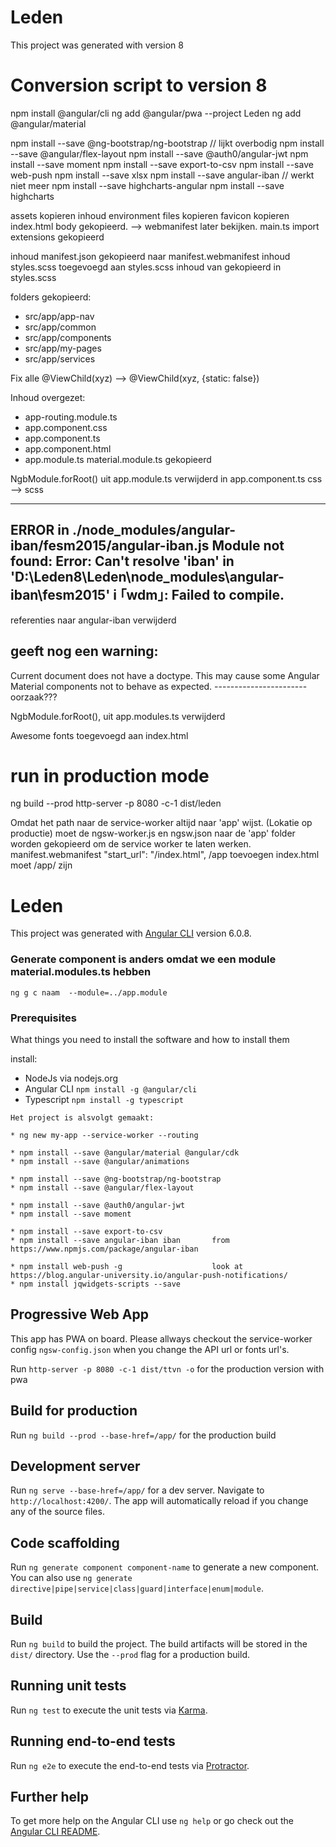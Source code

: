 # Leden

This project was generated with version 8


# Conversion script to version 8

npm install @angular/cli
ng add @angular/pwa --project Leden
ng add @angular/material

npm install --save @ng-bootstrap/ng-bootstrap      // lijkt overbodig
npm install --save @angular/flex-layout
npm install --save @auth0/angular-jwt
npm install --save moment
npm install --save export-to-csv
npm install --save web-push
npm install --save xlsx
npm install --save angular-iban         // werkt niet meer
npm install --save highcharts-angular
npm install --save highcharts


assets kopieren
inhoud environment files kopieren
favicon kopieren
index.html body gekopieerd. --> webmanifest later bekijken.
main.ts  import extensions gekopieerd

inhoud manifest.json gekopieerd naar manifest.webmanifest
inhoud styles.scss toegevoegd aan styles.scss
inhoud van gekopieerd in styles.scss

folders gekopieerd:
- src/app/app-nav
- src/app/common
- src/app/components
- src/app/my-pages
- src/app/services

Fix alle @ViewChild(xyz) -->  @ViewChild(xyz, {static: false})

Inhoud overgezet:
- app-routing.module.ts
- app.component.css
- app.component.ts
- app.component.html
- app.module.ts
material.module.ts gekopieerd

NgbModule.forRoot() uit app.module.ts verwijderd
in app.component.ts   css --> scss

------------------------------
ERROR in ./node_modules/angular-iban/fesm2015/angular-iban.js
Module not found: Error: Can't resolve 'iban' in 'D:\Leden8\Leden\node_modules\angular-iban\fesm2015'
i ｢wdm｣: Failed to compile.
-----------------------------------------
referenties naar angular-iban verwijderd


geeft nog een warning: 
------------------------------
Current document does not have a doctype. This may cause some Angular Material components not to behave as expected.
----------------------- oorzaak??? 

NgbModule.forRoot(), uit app.modules.ts verwijderd


Awesome fonts toegevoegd aan index.html
  <link  href="https://use.fontawesome.com/releases/v5.1.0/css/all.css" rel="stylesheet">




# run in production mode
ng build --prod
http-server -p 8080 -c-1 dist/leden

Omdat het path naar de service-worker altijd naar 'app' wijst. (Lokatie op productie) moet de 
ngsw-worker.js en ngsw.json naar de 'app' folder worden gekopieerd om de service worker te laten werken. 
 manifest.webmanifest "start_url": "/index.html",   /app toevoegen
  index.html  <base href="/">  moet /app/ zijn







# Leden

This project was generated with [Angular CLI](https://github.com/angular/angular-cli) version 6.0.8.


### Generate component is anders omdat we een module material.modules.ts hebben
`ng g c naam  --module=../app.module`

### Prerequisites

What things you need to install the software and how to install them

install:
* NodeJs via nodejs.org
* Angular CLI  `npm install -g @angular/cli` 
* Typescript `npm install -g typescript`

```
Het project is alsvolgt gemaakt:

* ng new my-app --service-worker --routing

* npm install --save @angular/material @angular/cdk
* npm install --save @angular/animations

* npm install --save @ng-bootstrap/ng-bootstrap
* npm install --save @angular/flex-layout

* npm install --save @auth0/angular-jwt
* npm install --save moment

* npm install --save export-to-csv
* npm install --save angular-iban iban       from https://www.npmjs.com/package/angular-iban

* npm install web-push -g                    look at https://blog.angular-university.io/angular-push-notifications/
* npm install jqwidgets-scripts --save

```


## Progressive Web App

This app has PWA on board. Please allways checkout the service-worker config `ngsw-config.json` when you change the API url or fonts url's.

Run `http-server -p 8080 -c-1 dist/ttvn -o` for the production version with pwa

## Build for production

Run `ng build --prod --base-href=/app/` for the production build


## Development server


Run `ng serve --base-href=/app/` for a dev server. Navigate to `http://localhost:4200/`. The app will automatically reload if you change any of the source files.

## Code scaffolding

Run `ng generate component component-name` to generate a new component. You can also use `ng generate directive|pipe|service|class|guard|interface|enum|module`.

## Build

Run `ng build` to build the project. The build artifacts will be stored in the `dist/` directory. Use the `--prod` flag for a production build.

## Running unit tests

Run `ng test` to execute the unit tests via [Karma](https://karma-runner.github.io).

## Running end-to-end tests

Run `ng e2e` to execute the end-to-end tests via [Protractor](http://www.protractortest.org/).

## Further help

To get more help on the Angular CLI use `ng help` or go check out the [Angular CLI README](https://github.com/angular/angular-cli/blob/master/README.md).
